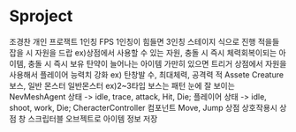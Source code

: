 # Sproject
조경찬 개인 프로잭트
1인칭 FPS
1인칭이 힘들면 3인칭
스테이지 식으로 진행
적을들 잡을 시 자원을 드랍 ex)상점에서 사용할 수 있는 자원, 충돌 시 즉시 체력회복이되는 아이템, 충돌 시 즉시 보유 탄약이 늘어나는 아이템 
가만히 있으면 트리거
상점에서 자원을 사용해서 플레이어 능력치 강화 ex) 탄창발 수, 최대체력, 공격력
적 Assete Creature
보스, 일반 몬스터
일반몬스터 ex)2~3타입
보스는 패턴 눈에 잘 보이는
NevMeshAgent
상태 -> idle, trace, attack, Hit, Die;
플레이어 
상태 -> idle, shoot, work, Die;
CheracterController 컴포넌트
Move, Jump
상점 
상호작용시 상점 창 
스크립터블 오브젝트로 아이템 정보 저장
